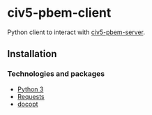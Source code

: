 # civ5-pbem-client
Python client to interact with [civ5-pbem-server](https://github.com/mcybulsk/civ5-pbem-server).

## Installation
### Technologies and packages
* [Python 3](https://www.python.org/about/)
* [Requests](http://docs.python-requests.org/en/master/)
* [docopt](https://github.com/docopt/docopt)

